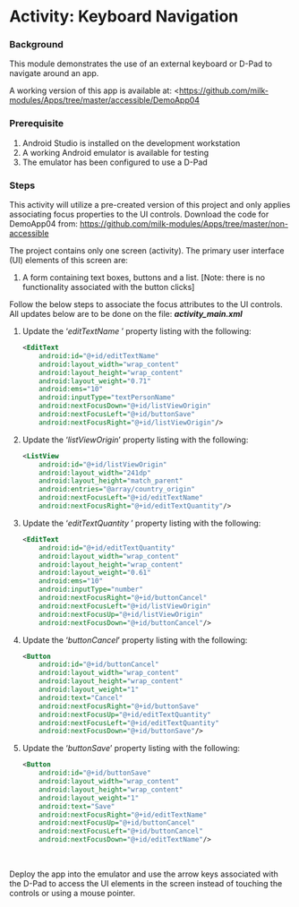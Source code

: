 # Activity: Keyboard Navigation

### Background

This module demonstrates the use of an external keyboard or D-Pad to navigate around an app.

A working version of this app is available at: <https://github.com/milk-modules/Apps/tree/master/accessible/DemoApp04

### Prerequisite

1. Android Studio is installed on the development workstation
2. A working Android emulator is available for testing
3. The emulator has been configured to use a D-Pad

### Steps

This activity will utilize a pre-created version of this project and only applies associating focus properties to the UI controls. Download the code for DemoApp04 from: https://github.com/milk-modules/Apps/tree/master/non-accessible

The project contains only one screen (activity). The primary user interface (UI) elements of this screen are:

1.	A form containing text boxes, buttons and a list.
  [Note: there is no functionality associated with the button clicks]


Follow the below steps to associate the focus attributes to the UI controls. All updates below are to be done on the file: ***activity_main.xml***

1. Update the ‘*editTextName* ’ property listing with the following:

   ```xml
   <EditText
       android:id="@+id/editTextName"
       android:layout_width="wrap_content"
       android:layout_height="wrap_content"
       android:layout_weight="0.71"
       android:ems="10"
       android:inputType="textPersonName"
       android:nextFocusDown="@+id/listViewOrigin"
       android:nextFocusLeft="@+id/buttonSave"
       android:nextFocusRight="@+id/listViewOrigin"/>
   ```

2. Update the ‘*listViewOrigin*’ property listing with the following:

   ```xml
   <ListView
       android:id="@+id/listViewOrigin"
       android:layout_width="241dp"
       android:layout_height="match_parent"
       android:entries="@array/country_origin"
       android:nextFocusLeft="@+id/editTextName"
       android:nextFocusRight="@+id/editTextQuantity"/>
   ```

3. Update the ‘*editTextQuantity* ’ property listing with the following:

   ```xml
   <EditText
       android:id="@+id/editTextQuantity"
       android:layout_width="wrap_content"
       android:layout_height="wrap_content"
       android:layout_weight="0.61"
       android:ems="10"
       android:inputType="number"
       android:nextFocusRight="@+id/buttonCancel"
       android:nextFocusLeft="@+id/listViewOrigin"
       android:nextFocusUp="@+id/listViewOrigin"
       android:nextFocusDown="@+id/buttonCancel"/>
   ```

4. Update the ‘*buttonCancel*’ property listing with the following:

   ```xml
   <Button
       android:id="@+id/buttonCancel"
       android:layout_width="wrap_content"
       android:layout_height="wrap_content"
       android:layout_weight="1"
       android:text="Cancel"
       android:nextFocusRight="@+id/buttonSave"
       android:nextFocusUp="@+id/editTextQuantity"
       android:nextFocusLeft="@+id/editTextQuantity"
       android:nextFocusDown="@+id/buttonSave"/>
   ```

5. Update the ‘*buttonSave*’ property listing with the following:

   ```xml
   <Button
       android:id="@+id/buttonSave"
       android:layout_width="wrap_content"
       android:layout_height="wrap_content"
       android:layout_weight="1"
       android:text="Save"
       android:nextFocusRight="@+id/editTextName"
       android:nextFocusUp="@+id/buttonCancel"
       android:nextFocusLeft="@+id/buttonCancel"
       android:nextFocusDown="@+id/editTextName"/>
   ```

   ​

Deploy the app into the emulator and use the arrow keys associated with the D-Pad to access the UI elements in the screen instead of touching the controls or using a mouse pointer. 

